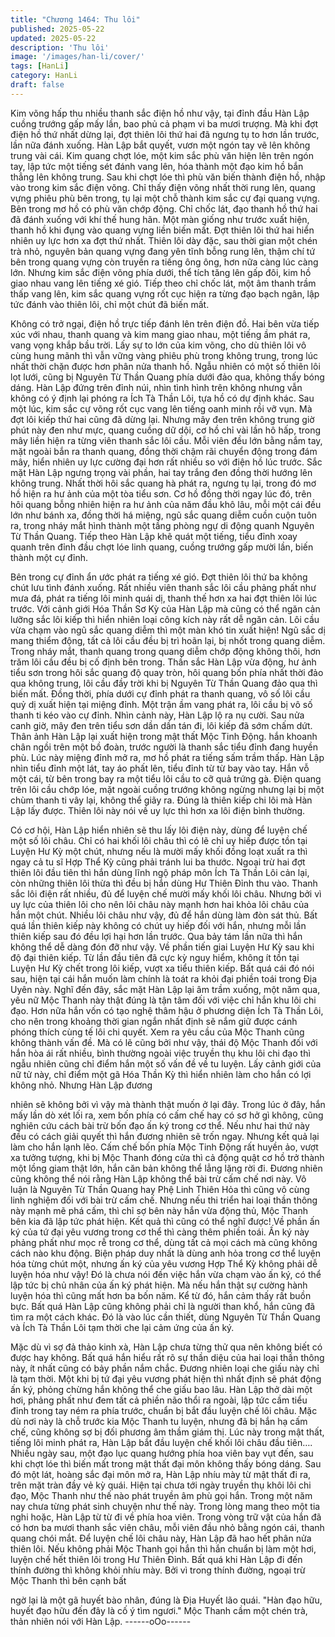```yaml
---
title: "Chương 1464: Thu lôi"
published: 2025-05-22
updated: 2025-05-22
description: 'Thu lôi'
image: '/images/han-li/cover/'
tags: [HanLi]
category: HanLi
draft: false
---
```


Kim võng hấp thu nhiều thanh sắc điện hồ như vậy, tại đỉnh đầu
Hàn Lập cuồng trướng gấp mấy lần, bao phủ cả phạm vi ba mươi
trượng.
Mà khi đợt điện hồ thứ nhất dừng lại, đợt thiên lôi thứ hai đã
ngưng tụ to hơn lần trước, lần nữa đánh xuống. Hàn Lập bắt
quyết, vươn một ngón tay vẽ lên không trung vài cái.
Kim quang chợt lóe, một kim sắc phù văn hiện lên trên ngón tay,
lập tức một tiếng sét đánh vang lên, hóa thành một đạo kim hồ
bắn thẳng lên không trung.
Sau khi chợt lóe thì phù văn biến thành điện hồ, nhập vào trong
kim sắc điện võng.
Chỉ thấy điện võng nhất thời rung lên, quang vựng phiêu phù bên
trong, tụ lại một chỗ thành kim sắc cự đại quang vựng. Bên trong
mơ hồ có phù văn chớp động. Chỉ chốc lát, đạo thanh hồ thứ hai
đã đánh xuống với khí thế hung hãn. Một màn giống như trước
xuất hiện, thanh hồ khi đụng vào quang vựng liền biến mất. Đợt
thiên lôi thứ hai hiển nhiên uy lực hơn xa đợt thứ nhất.
Thiên lôi dày đặc, sau thời gian một chén trà nhỏ, nguyên bản
quang vựng đang yên tĩnh bỗng rung lên, thậm chí tứ bên trong
quang vựng còn truyền ra tiếng ông ông, hơn nữa càng lúc càng
lớn.
Nhưng kim sắc điện võng phía dưới, thể tích tăng lên gấp đôi, kim
hồ giao nhau vang lên tiếng xé gió.
Tiếp theo chỉ chốc lát, một âm thanh trầm thấp vang lên, kim sắc
quang vựng rốt cục hiện ra từng đạo bạch ngân, lập tức đánh vào
thiên lôi, chỉ một chút đã biến mất.

Không có trở ngại, điện hồ trực tiếp đánh lên trên điện đồ.
Hai bên vừa tiếp xúc với nhau, thanh quang và kim mang giao
nhau, một tiếng ầm phát ra, vang vọng khắp bầu trời.
Lấy sự to lớn của kim võng, cho dù thiên lôi vô cùng hung mãnh
thì vẫn vững vàng phiêu phù trong không trung, trong lúc nhất
thời chặn được hơn phân nửa thanh hồ. Ngẫu nhiên có một số
thiên lôi lọt lưới, cũng bị Nguyên Từ Thần Quang phía dưới đảo
qua, không thấy bóng dáng.
Hàn Lập đứng trên đỉnh núi, nhìn tình hình trên không nhưng vẫn
không có ý định lại phóng ra Ích Tà Thần Lôi, tựa hồ có dự định
khác. Sau một lúc, kim sắc cự võng rốt cục vang lên tiếng oanh
minh rồi vỡ vụn. Mà đợt lôi kiếp thứ hai cũng đã dừng lại.
Nhưng mây đen trên không trung giờ phút này đen như mực,
quang cuồng dữ dội, cơ hồ chỉ vài lần hô hấp, trong mây liền hiện
ra từng viên thanh sắc lôi cầu.
Mỗi viên đều lớn bằng nắm tay, mặt ngoài bắn ra thanh quang,
đồng thời chậm rãi chuyển động trong đám mây, hiển nhiên uy lực
cường đại hơn rất nhiều so với điện hồ lúc trước. Sắc mặt Hàn
Lập ngưng trọng vài phần, hai tay trắng đen đồng thời hướng lên
không trung.
Nhất thời hôi sắc quang hà phát ra, ngưng tụ lại, trong đó mơ hồ
hiện ra hư ảnh của một tòa tiểu sơn.
Cơ hồ đồng thời ngay lúc đó, trên hôi quang bỗng nhiên hiện ra
hư ảnh của năm đầu khô lâu, mỗi một cái đều lớn như bánh xa,
đồng thời há miệng, ngũ sắc quang diễm cuồn cuộn tuôn ra, trong
nháy mắt hình thành một tầng phòng ngự di động quanh Nguyên
Từ Thần Quang.
Tiếp theo Hàn Lập khẽ quát một tiếng, tiểu đỉnh xoay quanh trên
đỉnh đầu chợt lóe linh quang, cuồng trướng gấp mười lần, biến
thành một cự đỉnh.

Bên trong cự đỉnh ẩn ước phát ra tiếng xé gió.
Đợt thiên lôi thứ ba không chút lưu tình đánh xuống.
Rất nhiều viên thanh sắc lôi cầu phảng phất như mưa đá, phát ra
tiếng lôi minh quái dị, thanh thế hơn xa hai đợt thiên lôi lúc trước.
Với cảnh giới Hóa Thần Sơ Kỳ của Hàn Lập mà cũng có thể ngăn
cản lưỡng sắc lôi kiếp thì hiển nhiên loại công kích này rất dễ
ngăn cản. Lôi cầu vừa chạm vào ngũ sắc quang diễm thì một màn
khó tin xuất hiện!
Ngũ sắc dị mang thiểm động, tất cả lôi cầu đều bị trì hoãn lại, bị
nhốt trong quang diễm. Trong nháy mắt, thanh quang trong quang
diễm chớp động không thôi, hơn trăm lôi cầu đều bị cố định bên
trong.
Thần sắc Hàn Lập vừa động, hư ảnh tiểu sơn trong hôi sắc quang
độ quay tròn, hôi quang bốn phía nhất thời đảo qua không trung,
lôi cầu đầy trời khi bị Nguyên Từ Thần Quang đảo qua thì biến
mất.
Đồng thời, phía dưới cự đỉnh phát ra thanh quang, vô số lôi cầu
quỷ dị xuất hiện tại miệng đỉnh. Một trận ầm vang phát ra, lôi cầu
bị vô số thanh ti kéo vào cự đỉnh. Nhìn cảnh này, Hàn Lập lộ ra nụ
cười. Sau nửa canh giờ, mây đen trên tiểu sơn dần dần tán đi, lôi
kiếp đã sớm chấm dứt. Thân ảnh Hàn Lập lại xuất hiện trong mật
thất Mộc Tinh Động. hắn khoanh chân ngồi trên một bồ đoàn,
trước người là thanh sắc tiểu đỉnh đang huyền phù. Lúc này
miệng đỉnh mở ra, mơ hồ phát ra tiếng sấm trầm thấp. Hàn Lập
nhìn tiểu đỉnh một lát, tay áo phất lên, tiểu đỉnh từ từ bay vào tay.
Hắn vỗ một cái, từ bên trong bay ra một tiểu lôi cầu to cỡ quả
trứng gà.
Điện quang trên lôi cầu chớp lóe, mặt ngoài cuồng trướng không
ngừng nhưng lại bị một chùm thanh ti vây lại, không thể giãy ra.
Đúng là thiên kiếp chi lôi mà Hàn Lập lấy được.
Thiên lôi này nói về uy lực thì hơn xa lôi điện bình thường.

Có cơ hội, Hàn Lập hiển nhiên sẽ thu lấy lôi điện này, dùng để
luyện chế một số lôi châu.
Chỉ có hai khối lôi châu thì có lẽ chỉ uy hiếp được tồn tại Luyện
Hư Kỳ một chút, nhưng nếu là mười mấy khối đồng loạt xuất ra
thì ngay cả tu sĩ Hợp Thể Kỳ cũng phải tránh lui ba thước. Ngoại
trừ hai đợt thiên lôi đầu tiên thì hắn dùng lĩnh ngộ pháp môn Ích
Tà Thần Lôi cản lại, còn những thiên lôi thừa thì đều bị hắn dùng
Hư Thiên Đỉnh thu vào.
Thanh sắc lôi điện rất nhiều, đủ để luyện chế mười mấy khối lôi
châu.
Nhưng bởi vì uy lực của thiên lôi cho nên lôi châu này mạnh hơn
hai khỏa lôi châu của hắn một chút.
Nhiều lôi châu như vậy, đủ để hắn dùng làm đòn sát thủ.
Bất quá lần thiên kiếp này không có chút uy hiếp đối với hắn,
nhưng mỗi lần thiên kiếp sau đó đều lợi hại hơn lần trước. Qua
bảy tám lần nữa thì hắn không thể dễ dàng đón đỡ như vậy.
Về phần tiến giai Luyện Hư Kỳ sau khi độ đại thiên kiếp. Từ lần
đầu tiên đã cực kỳ nguy hiểm, không ít tồn tại Luyện Hư Kỳ chết
trong lôi kiếp, vượt xa tiểu thiên kiếp. Bất quá cái đó nói sau, hiện
tại cái hắn muốn làm chính là toát ra khỏi đại phiền toái trong Địa
Uyên này. Nghĩ đến đây, sắc mặt Hàn Lập lại âm trầm xuống, một
năm qua, yêu nữ Mộc Thanh này thật đúng là tận tâm đối với việc
chỉ hắn khu lôi chi đạo.
Hơn nữa hắn vốn có tạo nghệ thâm hậu ở phương diện Ích Tà
Thần Lôi, cho nên trong khoảng thời gian ngắn nhất định sẽ nắm
giữ được cánh phóng thích cùng tế lôi chi quyết. Xem ra yêu cầu
của Mộc Thanh cũng không thành vấn đề.
Mà có lẽ cũng bởi như vậy, thái độ Mộc Thanh đối với hắn hòa ái
rất nhiều, bình thường ngoài việc truyền thụ khu lôi chi đạo thì
ngẫu nhiên cũng chỉ điểm hắn một số vấn đề về tu luyện. Lấy
cảnh giới của nữ tử này, chỉ điểm một gã Hóa Thần Kỳ thì hiển
nhiên làm cho hắn có lợi không nhỏ. Nhưng Hàn Lập đương

nhiên sẽ không bởi vì vậy mà thành thật muốn ở lại đây.
Trong lúc ở đây, hắn mấy lần dò xét lối ra, xem bốn phía có cấm
chế hay có sơ hở gì không, cũng nghiên cứu cách bài trừ bốn đạo
ấn ký trong cơ thể. Nếu như hai thứ này đều có cách giải quyết
thì hắn đương nhiên sẽ trốn ngay. Nhưng kết quả lại làm cho hắn
lạnh lẽo.
Cấm chế bốn phía Mộc Tinh Động rất huyền ảo, vượt xa tưởng
tượng, khi bị Mộc Thanh đóng cửa thì cả động quật cơ hồ trở
thành một lồng giam thật lớn, hắn căn bản không thể lẳng lặng rời
đi.
Đương nhiên cũng không thể nói rằng Hàn Lập không thể bài trừ
cấm chế nơi này. Vô luận là Nguyên Từ Thần Quang hay Phệ
Linh Thiên Hỏa thì cũng vô cùng linh nghiệm đối với bài trừ cấm
chế.
Nhưng nếu thi triển hai loại thần thông này mạnh mẽ phá cấm, thì
chỉ sợ bên này hắn vừa động thủ, Mộc Thanh bên kia đã lập tức
phát hiện. Kết quả thì cũng có thể nghĩ được!
Về phần ấn ký của tứ đại yêu vương trong cơ thể thì càng thêm
phiền toái. Ấn ký này phảng phất như mọc rễ trong cơ thể, dùng
tất cả mọi cách mà cũng không cách nào khu động. Biện pháp
duy nhất là dùng anh hỏa trong cơ thể luyện hóa từng chút một,
nhưng ấn ký của yêu vương Hợp Thể Kỳ không phải dễ luyện
hóa như vậy!
Đó là chưa nói đến việc hắn vừa chạm vào ấn ký, có thể lập tức
bị chủ nhân của ấn ký phát hiện. Mà nếu hắn thật sự cường hành
luyện hóa thì cũng mất hơn ba bốn năm.
Kể từ đó, hắn cảm thấy rất buồn bực.
Bất quá Hàn Lập cũng không phải chỉ là người than khổ, hắn
cũng đã tìm ra một cách khác.
Đó là vào lúc cần thiết, dùng Nguyên Từ Thần Quang và Ích Tà
Thần Lôi tạm thời che lại cảm ứng của ấn ký.

Mặc dù vì sợ đả thảo kinh xà, Hàn Lập chưa từng thử qua nên
không biết có được hay không. Bất quá hắn hiểu rất rõ sự thần
diệu của hai loại thần thông này, ít nhất cũng có bảy phần nắm
chắc.
Đương nhiên loại che giấu này chỉ là tạm thời. Một khi bị tứ đại
yêu vương phát hiện thì nhất định sẽ phát động ấn ký, phỏng
chừng hắn không thể che giấu bao lâu.
Hàn Lập thở dài một hơi, phảng phất như đem tất cả phiền não
thổi ra ngoài, lập tức cầm tiểu đỉnh trong tay ném ra phía trước,
chuẩn bị bắt đầu luyện chế lôi châu.
Mặc dù nơi này là chỗ trước kia Mộc Thanh tu luyện, nhưng đã bị
hắn hạ cấm chế, cũng không sợ bị đối phương âm thầm giám thị.
Lúc này trong mật thất, tiếng lôi minh phát ra, Hàn Lập bắt đầu
luyện chế khối lôi châu đầu tiên….
Nhiều ngày sau, một đạo lục quang hướng phía hoa viên bay vụt
đến, sau khi chợt lóe thì biến mất trong mật thất đại môn không
thấy bóng dáng.
Sau đó một lát, hoàng sắc đại môn mở ra, Hàn Lập nhíu mày từ
mật thất đi ra, trên mặt tràn đầy vẻ kỳ quái.
Hiện tại chưa tới ngày truyền thụ khôi lôi chi đạo, Mộc Thanh như
thế nào phát truyền âm phù gọi hắn. Trong một năm nay chưa
từng phát sinh chuyện như thế này. Trong lòng mang theo một tia
nghi hoặc, Hàn Lập từ từ đi về phía hoa viên.
Trong vòng trữ vật của hắn đã có hơn ba mươi thanh sắc viên
châu, mỗi viên đầu nhỏ bằng ngón cái, thanh quang chói mắt.
Để luyện chế lôi châu này, Hàn Lập đã hao hết phân nửa thiên lôi.
Nếu không phải Mộc Thanh gọi hắn thì hắn chuẩn bị làm một hơi,
luyện chế hết thiên lôi trong Hư Thiên Đỉnh. Bất quá khi Hàn Lập
đi đến thính đường thì không khỏi nhíu mày.
Bởi vì trong thính đường, ngoại trừ Mộc Thanh thì bên cạnh bất

ngờ lại là một gã huyết bào nhân, đúng là Địa Huyết lão quái.
"Hàn đạo hữu, huyết đạo hữu đến đây là cố ý tìm ngươi." Mộc
Thanh cầm một chén trà, thản nhiên nói với Hàn Lập.
------oOo------
